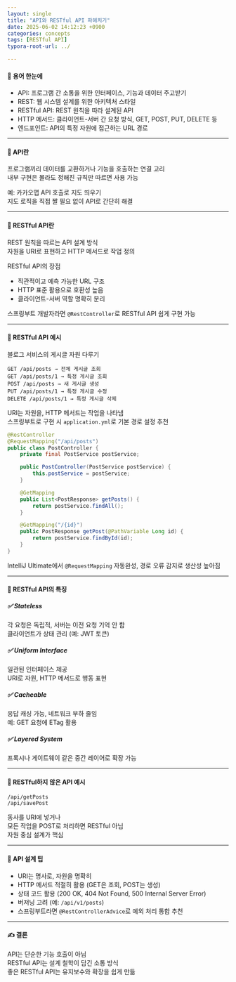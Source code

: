 ```yaml
---
layout: single
title: "API와 RESTful API 파헤치기"
date: 2025-06-02 14:12:23 +0900
categories: concepts
tags: [RESTful API]
typora-root-url: ../

---
```


#### 📌 용어 한눈에
- API: 프로그램 간 소통을 위한 인터페이스, 기능과 데이터 주고받기  
- REST: 웹 시스템 설계를 위한 아키텍처 스타일  
- RESTful API: REST 원칙을 따라 설계된 API  
- HTTP 메서드: 클라이언트-서버 간 요청 방식, GET, POST, PUT, DELETE 등  
- 엔드포인트: API의 특정 자원에 접근하는 URL 경로  

---
#### 📌 API란
프로그램끼리 데이터를 교환하거나 기능을 호출하는 연결 고리  
내부 구현은 몰라도 정해진 규칙만 따르면 사용 가능  

예: 카카오맵 API 호출로 지도 띄우기  
지도 로직을 직접 짤 필요 없이 API로 간단히 해결  

---
#### 📌 RESTful API란
REST 원칙을 따르는 API 설계 방식  
자원을 URI로 표현하고 HTTP 메서드로 작업 정의  

RESTful API의 장점  
- 직관적이고 예측 가능한 URL 구조  
- HTTP 표준 활용으로 호환성 높음  
- 클라이언트-서버 역할 명확히 분리  

스프링부트 개발자라면 `@RestController`로 RESTful API 쉽게 구현 가능  

---
#### 📌 RESTful API 예시
블로그 서비스의 게시글 자원 다루기  

```plaintext
GET /api/posts → 전체 게시글 조회
GET /api/posts/1 → 특정 게시글 조회
POST /api/posts → 새 게시글 생성
PUT /api/posts/1 → 특정 게시글 수정
DELETE /api/posts/1 → 특정 게시글 삭제
```

URI는 자원을, HTTP 메서드는 작업을 나타냄  
스프링부트로 구현 시 `application.yml`로 기본 경로 설정 추천  

```java
@RestController
@RequestMapping("/api/posts")
public class PostController {
    private final PostService postService;

    public PostController(PostService postService) {
        this.postService = postService;
    }

    @GetMapping
    public List<PostResponse> getPosts() {
        return postService.findAll();
    }

    @GetMapping("/{id}")
    public PostResponse getPost(@PathVariable Long id) {
        return postService.findById(id);
    }
}
```

IntelliJ Ultimate에서 `@RequestMapping` 자동완성, 경로 오류 감지로 생산성 높아짐  

---
#### 📌 RESTful API의 특징

##### ✅ Stateless
각 요청은 독립적, 서버는 이전 요청 기억 안 함  
클라이언트가 상태 관리 (예: JWT 토큰)  

##### ✅ Uniform Interface
일관된 인터페이스 제공  
URI로 자원, HTTP 메서드로 행동 표현  

##### ✅ Cacheable
응답 캐싱 가능, 네트워크 부하 줄임  
예: GET 요청에 ETag 활용  

##### ✅ Layered System
프록시나 게이트웨이 같은 중간 레이어로 확장 가능  

---
#### 📌 RESTful하지 않은 API 예시
```plaintext
/api/getPosts
/api/savePost
```

동사를 URI에 넣거나  
모든 작업을 POST로 처리하면 RESTful 아님  
자원 중심 설계가 핵심  

---
#### 📌 API 설계 팁
- URI는 명사로, 자원을 명확히  
- HTTP 메서드 적절히 활용 (GET은 조회, POST는 생성)  
- 상태 코드 활용 (200 OK, 404 Not Found, 500 Internal Server Error)  
- 버저닝 고려 (예: `/api/v1/posts`)  
- 스프링부트라면 `@RestControllerAdvice`로 예외 처리 통합 추천  

---
#### ✍ 결론
API는 단순한 기능 호출이 아님  
RESTful API는 설계 철학이 담긴 소통 방식  
좋은 RESTful API는 유지보수와 확장을 쉽게 만듦  